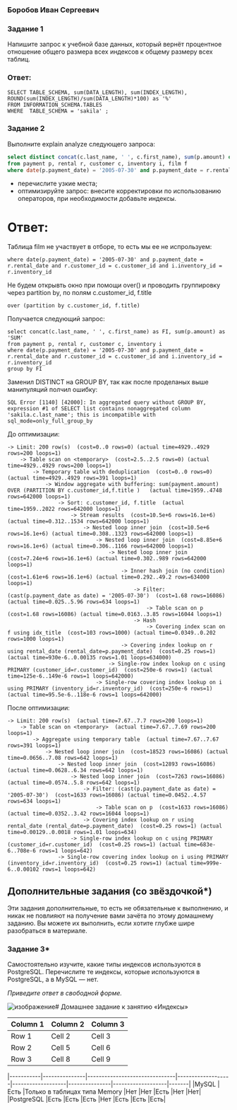 ### Боробов Иван Сергеевич

### Задание 1

Напишите запрос к учебной базе данных, который вернёт процентное отношение общего размера всех индексов к общему размеру всех таблиц.

### Ответ:

```
SELECT TABLE_SCHEMA, sum(DATA_LENGTH), sum(INDEX_LENGTH), ROUND(sum(INDEX_LENGTH)/sum(DATA_LENGTH)*100) as '%'
FROM INFORMATION_SCHEMA.TABLES
WHERE  TABLE_SCHEMA = 'sakila' ;
```

### Задание 2

Выполните explain analyze следующего запроса:
```sql
select distinct concat(c.last_name, ' ', c.first_name), sum(p.amount) over (partition by c.customer_id, f.title)
from payment p, rental r, customer c, inventory i, film f
where date(p.payment_date) = '2005-07-30' and p.payment_date = r.rental_date and r.customer_id = c.customer_id and i.inventory_id = r.inventory_id
```
- перечислите узкие места;
- оптимизируйте запрос: внесите корректировки по использованию операторов, при необходимости добавьте индексы.

# Ответ:

Таблица film не участвует в отборе, то есть мы ее не испрользуем:
```
where date(p.payment_date) = '2005-07-30' and p.payment_date = r.rental_date and r.customer_id = c.customer_id and i.inventory_id = r.inventory_id
```
Не будем открывть окно при помощи over() и проводить группировку через partition by, по полям c.customer_id, f.title
```
over (partition by c.customer_id, f.title)
```
Получается следующий запрос:
```
select concat(c.last_name, ' ', c.first_name) as FI, sum(p.amount) as 'SUM'
from payment p, rental r, customer c, inventory i
where date(p.payment_date) = '2005-07-30' and p.payment_date = r.rental_date and r.customer_id = c.customer_id and i.inventory_id = r.inventory_id
group by FI
```
Заменил DISTINCT на GROUP BY, так как после проделаных выше манипуляций полчил ошибку:
```
SQL Error [1140] [42000]: In aggregated query without GROUP BY, expression #1 of SELECT list contains nonaggregated column 'sakila.c.last_name'; this is incompatible with sql_mode=only_full_group_by
```

До оптимизации:
```
-> Limit: 200 row(s)  (cost=0..0 rows=0) (actual time=4929..4929 rows=200 loops=1)
    -> Table scan on <temporary>  (cost=2.5..2.5 rows=0) (actual time=4929..4929 rows=200 loops=1)
        -> Temporary table with deduplication  (cost=0..0 rows=0) (actual time=4929..4929 rows=391 loops=1)
            -> Window aggregate with buffering: sum(payment.amount) OVER (PARTITION BY c.customer_id,f.title )   (actual time=1959..4748 rows=642000 loops=1)
                -> Sort: c.customer_id, f.title  (actual time=1959..2022 rows=642000 loops=1)
                    -> Stream results  (cost=10.5e+6 rows=16.1e+6) (actual time=0.312..1534 rows=642000 loops=1)
                        -> Nested loop inner join  (cost=10.5e+6 rows=16.1e+6) (actual time=0.308..1323 rows=642000 loops=1)
                            -> Nested loop inner join  (cost=8.85e+6 rows=16.1e+6) (actual time=0.306..1166 rows=642000 loops=1)
                                -> Nested loop inner join  (cost=7.24e+6 rows=16.1e+6) (actual time=0.302..989 rows=642000 loops=1)
                                    -> Inner hash join (no condition)  (cost=1.61e+6 rows=16.1e+6) (actual time=0.292..49.2 rows=634000 loops=1)
                                        -> Filter: (cast(p.payment_date as date) = '2005-07-30')  (cost=1.68 rows=16086) (actual time=0.025..5.96 rows=634 loops=1)
                                            -> Table scan on p  (cost=1.68 rows=16086) (actual time=0.0163..3.85 rows=16044 loops=1)
                                        -> Hash
                                            -> Covering index scan on f using idx_title  (cost=103 rows=1000) (actual time=0.0349..0.202 rows=1000 loops=1)
                                    -> Covering index lookup on r using rental_date (rental_date=p.payment_date)  (cost=0.25 rows=1) (actual time=930e-6..0.00135 rows=1.01 loops=634000)
                                -> Single-row index lookup on c using PRIMARY (customer_id=r.customer_id)  (cost=250e-6 rows=1) (actual time=125e-6..149e-6 rows=1 loops=642000)
                            -> Single-row covering index lookup on i using PRIMARY (inventory_id=r.inventory_id)  (cost=250e-6 rows=1) (actual time=95.5e-6..118e-6 rows=1 loops=642000)
```
После оптимизации:
```
-> Limit: 200 row(s)  (actual time=7.67..7.7 rows=200 loops=1)
    -> Table scan on <temporary>  (actual time=7.67..7.69 rows=200 loops=1)
        -> Aggregate using temporary table  (actual time=7.67..7.67 rows=391 loops=1)
            -> Nested loop inner join  (cost=18523 rows=16086) (actual time=0.0656..7.08 rows=642 loops=1)
                -> Nested loop inner join  (cost=12893 rows=16086) (actual time=0.0628..6.34 rows=642 loops=1)
                    -> Nested loop inner join  (cost=7263 rows=16086) (actual time=0.0574..5.8 rows=642 loops=1)
                        -> Filter: (cast(p.payment_date as date) = '2005-07-30')  (cost=1633 rows=16086) (actual time=0.0452..4.57 rows=634 loops=1)
                            -> Table scan on p  (cost=1633 rows=16086) (actual time=0.0352..3.42 rows=16044 loops=1)
                        -> Covering index lookup on r using rental_date (rental_date=p.payment_date)  (cost=0.25 rows=1) (actual time=0.00129..0.0018 rows=1.01 loops=634)
                    -> Single-row index lookup on c using PRIMARY (customer_id=r.customer_id)  (cost=0.25 rows=1) (actual time=683e-6..708e-6 rows=1 loops=642)
                -> Single-row covering index lookup on i using PRIMARY (inventory_id=r.inventory_id)  (cost=0.25 rows=1) (actual time=999e-6..0.00102 rows=1 loops=642)
```

## Дополнительные задания (со звёздочкой*)
Эти задания дополнительные, то есть не обязательные к выполнению, и никак не повлияют на получение вами зачёта по этому домашнему заданию. Вы можете их выполнить, если хотите глубже шире разобраться в материале.

### Задание 3*

Самостоятельно изучите, какие типы индексов используются в PostgreSQL. Перечислите те индексы, которые используются в PostgreSQL, а в MySQL — нет.

*Приведите ответ в свободной форме.*

![изображение](https://github.com/Borobov/05-Data-storage-and-transmission-systems-/assets/122168309/5b6f7f18-78af-4afd-bac7-905c3293b678)# Домашнее задание к занятию «Индексы»

| Column 1 | Column 2 | Column 3 |
|----------|----------|----------|
| Row 1    | Cell 2   | Cell 3   |
| Row 2    | Cell 5   | Cell 6   |
| Row 3    | Cell 8   | Cell 9   |

|-----------|---------------|-------------------------------|-------------------|-------------------|---------------|-------------------|-------|
|MySQL		|Есть			|Только в таблицах типа Memory	|Нет				|Нет				|Есть			|Нет				|Нет|
|PostgreSQL	|Есть			|Есть							|Есть			    |Нет				|Есть			|Есть			    |Есть|
